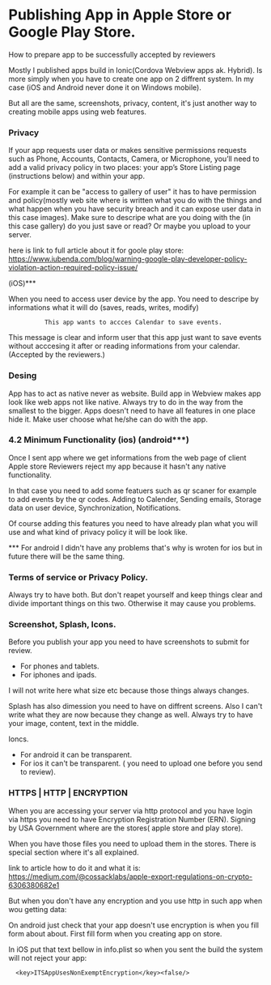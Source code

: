 # Publishing App in Apple Store or Google Play Store.
How to prepare app to be successfully accepted by reviewers

Mostly I published apps build in Ionic(Cordova Webview apps ak. Hybrid). Is more simply when you have to create one app on 2 diffrent system. In my case (iOS and Android never done it on Windows mobile).

But all are the same, screenshots, privacy, content, it's just another way to creating mobile apps using web features.

### Privacy
If your app requests user data or makes sensitive permissions requests such as Phone, Accounts, Contacts, Camera, or Microphone, you’ll need to add a valid privacy policy in two places: your app’s Store Listing page (instructions below) and within your app.

For example it can be "access to gallery of user" it has to have permission and policy(mostly web site where is written what you do with the things and what happen when you have security breach and it can expose user data in this case images). Make sure to descripe what are you doing with the (in this case gallery) do you just save or read? Or maybe you upload to your server. 

here is link to full article about it for goole play store: https://www.iubenda.com/blog/warning-google-play-developer-policy-violation-action-required-policy-issue/


(iOS)***

When you need to access user device by the app. You need to descripe by informations what it will do (saves, reads, writes, modify)

              This app wants to accces Calendar to save events.
              
This message is clear and inform user that this app just want to save events without acccesing it after or reading informations from your calendar. (Accepted by the reviewers.)


### Desing              
App has to act as native never as website. Build app in Webview makes app look like web apps not like native. Always try to do in the way from the smallest to the bigger. Apps doesn't need to have all features in one place hide it. Make user choose what he/she can do with the app. 


### 4.2 Minimum Functionality (ios)  (android***)
Once I sent app where we get informations from the web page of client Apple store Reviewers reject my app because it hasn't any native 
functionality.

In that case you need to add some featuers such as qr scaner for example to add events by the qr codes. Adding to Calender, Sending emails, Storage data on user device, Synchronization, Notifications. 

Of course adding this features you need to have already plan what you will use and what kind of privacy policy it will be look like. 


*** For android I didn't have any problems that's why is wroten for ios but in future there will be the same thing. 

### Terms of service or Privacy Policy. 

Always try to have both. But don't reapet yourself and keep things clear and divide important things on this two. Otherwise it may cause you problems. 


### Screenshot, Splash, Icons.

Before you publish your app you need to have screenshots to submit for review. 

- For phones and tablets.
- For iphones and ipads.

I will not write here what size etc because those things always changes.

Splash has also dimession you need to have on diffrent screens. Also I can't write what they are now because they change as well.
Always try to have your image, content, text in the middle. 


Ioncs.

- For android it can be transparent.
- For ios it can't be transparent. ( you need to upload one before you send to review).



### HTTPS | HTTP | ENCRYPTION

When you are accessing your server via http protocol and you have login via https you need to have Encryption Registration Number (ERN).
Signing by USA Government where are the stores( apple store and play store).

When you have those files you need to upload them in the stores. There is special section where it's all explained.

link to article how to do it and what it is:
https://medium.com/@cossacklabs/apple-export-regulations-on-crypto-6306380682e1

But when you don't have any encryption and you use http in such app when wou getting data:

On android just check that your app doesn't use encryption is when you fill form about about. First fill form when you creating app on store.

In iOS put that text bellow in info.plist so when you sent the build the system will not reject your app:

      <key>ITSAppUsesNonExemptEncryption</key><false/>
      








